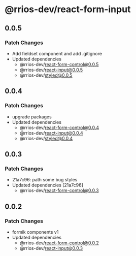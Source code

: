 # @rrios-dev/react-form-input

## 0.0.5

### Patch Changes

- Add fieldset component and add .gitignore
- Updated dependencies
  - @rrios-dev/react-form-control@0.0.5
  - @rrios-dev/react-input@0.0.5
  - @rrios-dev/styled@0.0.5

## 0.0.4

### Patch Changes

- upgrade packages
- Updated dependencies
  - @rrios-dev/react-form-control@0.0.4
  - @rrios-dev/react-input@0.0.4
  - @rrios-dev/styled@0.0.4

## 0.0.3

### Patch Changes

- 21a7c96: path some bug styles
- Updated dependencies [21a7c96]
  - @rrios-dev/react-form-control@0.0.3

## 0.0.2

### Patch Changes

- formik components v1
- Updated dependencies
  - @rrios-dev/react-form-control@0.0.2
  - @rrios-dev/react-input@0.0.3
